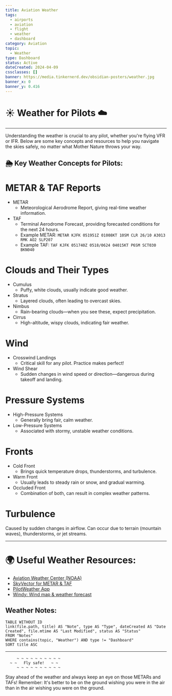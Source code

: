 ```yaml
---
title: Aviation Weather
tags:
  - airports
  - aviation
  - flight
  - weather
  - dashboard
category: Aviation
topic:
  - Weather
type: Dashboard
status: Active
dateCreated: 2024-04-09
cssclasses: []
banner: https://media.tinkernerd.dev/obsidian-posters/weather.jpg
banner_x: 0
banner_y: 0.416
---
```


# ☀️ Weather for Pilots ☁️
___

Understanding the weather is crucial to any pilot, whether you're flying VFR or IFR. Below are some key concepts and resources to help you navigate the skies safely, no matter what Mother Nature throws your way.

## 🌦 Key Weather Concepts for Pilots:

# METAR & TAF Reports
- METAR
	- Meteorological Aerodrome Report, giving real-time weather information.
- TAF 
	- Terminal Aerodrome Forecast, providing forecasted conditions for the next 24 hours.
	- Example METAR: `METAR KJFK 051951Z 01008KT 10SM CLR 26/10 A3013 RMK AO2 SLP207`
	- Example TAF: `TAF KJFK 051740Z 0518/0624 04015KT P6SM SCT030 BKN040`

# Clouds and Their Types
- Cumulus 
	- Puffy, white clouds, usually indicate good weather.
- Stratus 
	- Layered clouds, often leading to overcast skies.
- Nimbus 
	- Rain-bearing clouds—when you see these, expect precipitation.
- Cirrus 
	- High-altitude, wispy clouds, indicating fair weather.

# Wind
- Crosswind Landings 
	- Critical skill for any pilot. Practice makes perfect!
- Wind Shear 
	- Sudden changes in wind speed or direction—dangerous during takeoff and landing.

# Pressure Systems
- High-Pressure Systems
	- Generally bring fair, calm weather.
- Low-Pressure Systems 
	- Associated with stormy, unstable weather conditions.

# Fronts
- Cold Front 
	- Brings quick temperature drops, thunderstorms, and turbulence.
- Warm Front 
	- Usually leads to steady rain or snow, and gradual warming.
- Occluded Front 
	- Combination of both, can result in complex weather patterns.

# Turbulence
Caused by sudden changes in airflow. Can occur due to terrain (mountain waves), thunderstorms, or jet streams.

---

# 🌍 Useful Weather Resources:
- [Aviation Weather Center (NOAA)](https://aviationweather.gov/)
- [SkyVector for METAR & TAF](https://skyvector.com/)
- [PilotWeather App](https://pilotweather.com/)
- [Windy: Wind map & weather forecast](https://www.windy.com/?41.718,-86.880,7)

## Weather Notes: 
```dataview  
TABLE WITHOUT ID
link(file.path, title) AS "Note", type AS "Type", dateCreated AS "Date Created", file.mtime AS "Last Modified", status AS "Status"
FROM "Notes"
WHERE contains(topic, "Weather") AND type != "Dashboard"
SORT title ASC
```


---

```plaintext
     ~ ~ ~ ~ ~ ~ ~ ~ ~ ~
  ~ ~   Fly safe!   ~ ~
     ~ ~ ~ ~ ~ ~ ~ ~ ~ ~
```

Stay ahead of the weather and always keep an eye on those METARs and TAFs! Remember: It's better to be on the ground wishing you were in the air than in the air wishing you were on the ground.